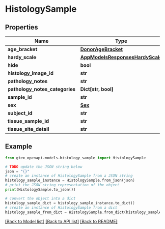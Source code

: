 # HistologySample


## Properties

Name | Type | Description | Notes
------------ | ------------- | ------------- | -------------
**age_bracket** | [**DonorAgeBracket**](DonorAgeBracket.md) |  | 
**hardy_scale** | [**AppModelsResponsesHardyScale**](AppModelsResponsesHardyScale.md) |  | 
**hide** | **bool** |  | 
**histology_image_id** | **str** |  | 
**pathology_notes** | **str** |  | [optional] 
**pathology_notes_categories** | **Dict[str, bool]** |  | 
**sample_id** | **str** |  | [optional] 
**sex** | [**Sex**](Sex.md) |  | 
**subject_id** | **str** |  | 
**tissue_sample_id** | **str** |  | [optional] 
**tissue_site_detail** | **str** |  | 

## Example

```python
from gtex_openapi.models.histology_sample import HistologySample

# TODO update the JSON string below
json = "{}"
# create an instance of HistologySample from a JSON string
histology_sample_instance = HistologySample.from_json(json)
# print the JSON string representation of the object
print(HistologySample.to_json())

# convert the object into a dict
histology_sample_dict = histology_sample_instance.to_dict()
# create an instance of HistologySample from a dict
histology_sample_from_dict = HistologySample.from_dict(histology_sample_dict)
```
[[Back to Model list]](../README.md#documentation-for-models) [[Back to API list]](../README.md#documentation-for-api-endpoints) [[Back to README]](../README.md)


